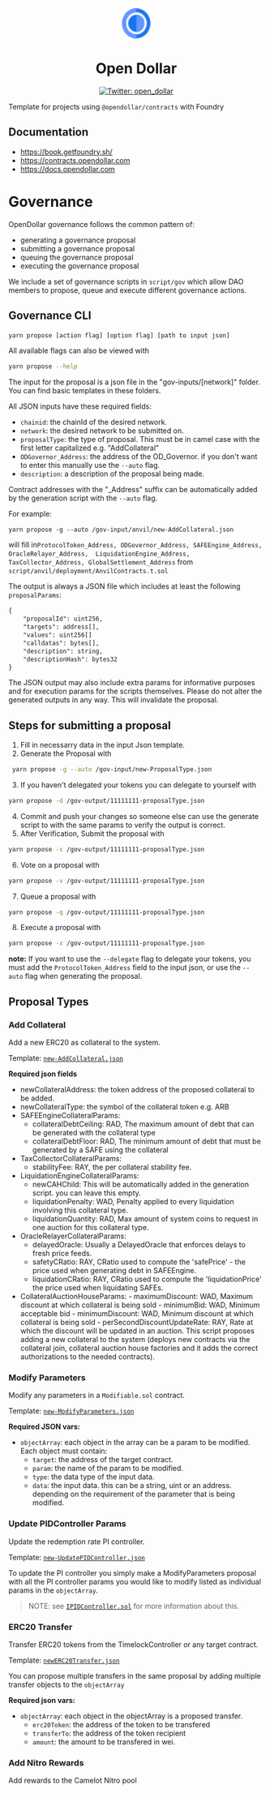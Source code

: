 <p align="center">
<img width="60" height="60"  src="https://raw.githubusercontent.com/open-dollar/.github/main/od-logo.svg">
</p>
<h1 align="center">
  Open Dollar
</h1>

<p align="center">
  <a href="https://twitter.com/open_dollar" target="_blank">
    <img alt="Twitter: open_dollar" src="https://img.shields.io/twitter/follow/open_dollar.svg?style=social" />
  </a>
</p>

Template for projects using `@opendollar/contracts` with Foundry

## Documentation

- https://book.getfoundry.sh/
- https://contracts.opendollar.com
- https://docs.opendollar.com

# Governance

OpenDollar governance follows the common pattern of:

- generating a governance proposal
- submitting a governance proposal
- queuing the governance proposal
- executing the governance proposal

We include a set of governance scripts in `script/gov` which allow DAO members to propose, queue and execute different governance actions.

## Governance CLI

```bash
yarn propose [action flag] [option flag] [path to input json]
```

All available flags can also be viewed with

```bash
yarn propose --help
```

The input for the proposal is a json file in the "gov-inputs/[network]" folder. You can find basic templates in these folders.

All JSON inputs have these required fields:

- `chainid`: the chainId of the desired network.
- `network`: the desired network to be submitted on.
- `proposalType`: the type of proposal. This must be in camel case with the first letter capitalized e.g. "AddCollateral"
- `ODGovernor_Address`: the address of the OD_Governor. if you don't want to enter this manually use the `--auto` flag.
- `description`: a description of the proposal being made.

Contract addresses with the "\_Address" suffix can be automatically added by the generation script with the `--auto` flag.

For example:

```
yarn propose -g --auto /gov-input/anvil/new-AddCollateral.json
```

will fill in`ProtocolToken_Address, ODGovernor_Address, SAFEEngine_Address, OracleRelayer_Address,  LiquidationEngine_Address, TaxCollector_Address, GlobalSettlement_Address` from `script/anvil/deployment/AnvilContracts.t.sol`

The output is always a JSON file which includes at least the following `proposalParams`:

```
{
    "proposalId": uint256,
    "targets": address[],
    "values": uint256[]
    "calldatas": bytes[],
    "description": string,
    "descriptionHash": bytes32
}
```

The JSON output may also include extra params for informative purposes and for execution params for the scripts themselves. Please do not alter the generated outputs in any way. This will invalidate the proposal.

## Steps for submitting a proposal

1. Fill in necessarry data in the input Json template.
2. Generate the Proposal with

```bash
 yarn propose -g --auto /gov-input/new-ProposalType.json
```

3. If you haven't delegated your tokens you can delegate to yourself with

```bash
yarn propose -d /gov-output/11111111-proposalType.json
```

4. Commit and push your changes so someone else can use the generate script to with the same params to verify the output is correct.
5. After Verification, Submit the proposal with

```bash
yarn propose -s /gov-output/11111111-proposalType.json
```

6. Vote on a proposal with

```bash
yarn propose -v /gov-output/11111111-proposalType.json
```

7. Queue a proposal with

```bash
yarn propose -q /gov-output/11111111-proposalType.json
```

8. Execute a proposal with

```bash
yarn propose -x /gov-output/11111111-proposalType.json
```

**note:**
If you want to use the `--delegate` flag to delegate your tokens, you must add the `ProtocolToken_Address` field to the input json, or use the `--auto` flag when generating the proposal.

## Proposal Types

### Add Collateral

Add a new ERC20 as collateral to the system.

Template: [`new-AddCollateral.json`](gov-input/anvil/new-AddCollateral.json)

**Required json fields**

- newCollateralAddress: the token address of the proposed collateral to be added.
- newCollateralType: the symbol of the collateral token e.g. ARB
- SAFEEngineCollateralParams:
  - collateralDebtCeiling: RAD, The maximum amount of debt that can be generated with the collateral type
  - collateralDebtFloor: RAD, The minimum amount of debt that must be generated by a SAFE using the collateral
- TaxCollectorCollateralParams:
  - stabilityFee: RAY, the per collateral stability fee.
- LiquidationEngineCollateralParams:
  - newCAHChild: This will be automatically added in the generation script. you can leave this empty.
  - liquidationPenalty: WAD, Penalty applied to every liquidation involving this collateral type.
  - liquidationQuantity: RAD, Max amount of system coins to request in one auction for this collateral type.
- OracleRelayerCollateralParams:
  - delayedOracle: Usually a DelayedOracle that enforces delays to fresh price feeds.
  - safetyCRatio: RAY, CRatio used to compute the 'safePrice' - the price used when generating debt in SAFEEngine.
  - liquidationCRatio: RAY, CRatio used to compute the 'liquidationPrice' the price used when liquidating SAFEs.
- CollateralAuctionHouseParams: - maximumDiscount: WAD, Maximum discount at which collateral is being sold - minimumBid: WAD, Minimum acceptable bid - minimumDiscount: WAD, Minimum discount at which collateral is being sold - perSecondDiscountUpdateRate: RAY, Rate at which the discount will be updated in an auction.
  This script proposes adding a new collateral to the system (deploys new contracts via the collateral join, collateral auction house factories and it adds the correct authorizations to the needed contracts).

### Modify Parameters

Modify any parameters in a `Modifiable.sol` contract.

Template: [`new-ModifyParameters.json`](gov-input/anvil/new-ModifyParameters.json)

**Required JSON vars:**

- `objectArray`: each object in the array can be a param to be modified. Each object must contain:
  - `target`: the address of the target contract.
  - `param`: the name of the param to be modified.
  - `type`: the data type of the input data.
  - `data`: the input data. this can be a string, uint or an address. depending on the requirement of the parameter that is being modified.

### Update PIDController Params

Update the redemption rate PI controller.

Template: [`new-UpdatePIDController.json`](gov-input/anvil/new-UpdatePIDController.json)

To update the PI controller you simply make a ModifyParameters proposal with all the PI controller params you would like to modify listed as individual params in the `objectArray`.

> NOTE: see [`IPIDController.sol`](src/interfaces/IPIDController.sol) for more information about this.

### ERC20 Transfer

Transfer ERC20 tokens from the TimelockController or any target contract.

Template: [`newERC20Transfer.json`](gov-input/anvil/newERC20Transfer.json)

You can propose multiple transfers in the same proposal by adding multiple transfer objects to the `objectArray`

**Required json vars:**

- `objectArray`: each object in the objectArray is a proposed transfer.
  - `erc20Token`: the address of the token to be transfered
  - `transferTo`: the address of the token recipient
  - `amount`: the amount to be transfered in wei.

### Add Nitro Rewards

Add rewards to the Camelot Nitro pool
